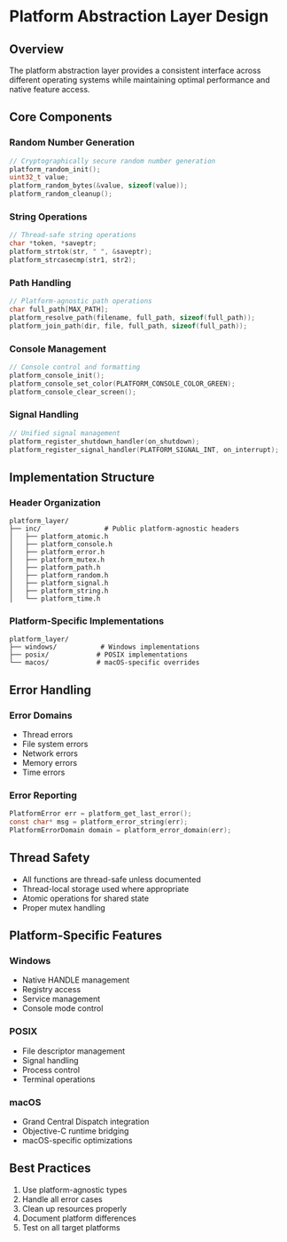# Platform Abstraction Layer Design

## Overview
The platform abstraction layer provides a consistent interface across different operating systems while maintaining optimal performance and native feature access.

## Core Components

### Random Number Generation
```c
// Cryptographically secure random number generation
platform_random_init();
uint32_t value;
platform_random_bytes(&value, sizeof(value));
platform_random_cleanup();
```

### String Operations
```c
// Thread-safe string operations
char *token, *saveptr;
platform_strtok(str, " ", &saveptr);
platform_strcasecmp(str1, str2);
```

### Path Handling
```c
// Platform-agnostic path operations
char full_path[MAX_PATH];
platform_resolve_path(filename, full_path, sizeof(full_path));
platform_join_path(dir, file, full_path, sizeof(full_path));
```

### Console Management
```c
// Console control and formatting
platform_console_init();
platform_console_set_color(PLATFORM_CONSOLE_COLOR_GREEN);
platform_console_clear_screen();
```

### Signal Handling
```c
// Unified signal management
platform_register_shutdown_handler(on_shutdown);
platform_register_signal_handler(PLATFORM_SIGNAL_INT, on_interrupt);
```

## Implementation Structure

### Header Organization
```
platform_layer/
├── inc/                # Public platform-agnostic headers
│   ├── platform_atomic.h
│   ├── platform_console.h
│   ├── platform_error.h
│   ├── platform_mutex.h
│   ├── platform_path.h
│   ├── platform_random.h
│   ├── platform_signal.h
│   ├── platform_string.h
│   └── platform_time.h
```

### Platform-Specific Implementations
```
platform_layer/
├── windows/           # Windows implementations
├── posix/            # POSIX implementations
└── macos/            # macOS-specific overrides
```

## Error Handling

### Error Domains
- Thread errors
- File system errors
- Network errors
- Memory errors
- Time errors

### Error Reporting
```c
PlatformError err = platform_get_last_error();
const char* msg = platform_error_string(err);
PlatformErrorDomain domain = platform_error_domain(err);
```

## Thread Safety
- All functions are thread-safe unless documented
- Thread-local storage used where appropriate
- Atomic operations for shared state
- Proper mutex handling

## Platform-Specific Features

### Windows
- Native HANDLE management
- Registry access
- Service management
- Console mode control

### POSIX
- File descriptor management
- Signal handling
- Process control
- Terminal operations

### macOS
- Grand Central Dispatch integration
- Objective-C runtime bridging
- macOS-specific optimizations

## Best Practices
1. Use platform-agnostic types
2. Handle all error cases
3. Clean up resources properly
4. Document platform differences
5. Test on all target platforms